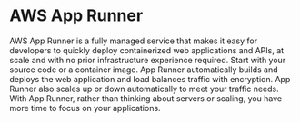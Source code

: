 # AWS App Runner
AWS App Runner is a fully managed service that makes it easy for developers to quickly deploy
containerized web applications and APIs, at scale and with no prior infrastructure experience required.
Start with your source code or a container image. App Runner automatically builds and deploys the web
application and load balances traffic with encryption. App Runner also scales up or down automatically
to meet your traffic needs. With App Runner, rather than thinking about servers or scaling, you have
more time to focus on your applications.